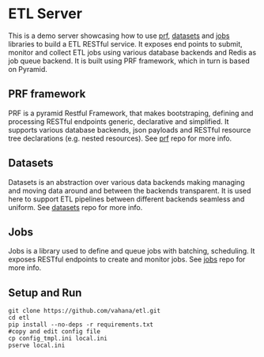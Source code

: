 # ETL Server

This is a demo server showcasing how to use [prf](https://github.com/vahana/prf), [datasets](https://github.com/vahana/datasets) and [jobs](https://github.com/vahana/jobs) libraries to build a ETL RESTful service.
It exposes end points to submit, monitor and collect ETL jobs using various database backends and Redis as job queue backend.
It is built using PRF framework, which in turn is based on Pyramid.

## PRF framework

PRF is a pyramid Restful Framework, that makes bootstraping, defining and processing RESTful endpoints generic, declarative and simplified. It supports various database backends, json payloads and RESTful resource tree declarations (e.g. nested resources). 
See [prf](https://github.com/vahana/prf) repo for more info.

## Datasets

Datasets is an abstraction over various data backends making managing and moving data around and between the backends transparent.
It is used here to support ETL pipelines between different backends seamless and uniform. 
See [datasets](https://github.com/vahana/datasets) repo for more info.

## Jobs

Jobs is a library used to define and queue jobs with batching, scheduling. It exposes RESTful endpoints to create and monitor jobs.
See [jobs](https://github.com/vahana/jobs) repo for more info.

## Setup and Run
```
git clone https://github.com/vahana/etl.git
cd etl
pip install --no-deps -r requirements.txt
#copy and edit config file
cp config_tmpl.ini local.ini
pserve local.ini
```
